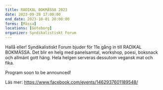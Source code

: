 ```yaml
---
title: RADIKAL BOKMÄSSA 2023
date: 2023-09-28 17:00:00
end_date: 2023-10-01 20:00:00
forms: [Mässa]
locations: [Göteborg]
organizer: Syndikalistiskt Forum
---
```

Hallå eller! Syndikalistiskt Forum bjuder för 11e gång in till RADIKAL BOKMÄSSA. Det blir en helg med panelsamtal, workshop, poesi, boksnack och allmänt gott häng. Hela helgen serveras dessutom vegansk mat och fika.

Program soon to be announced!

Läs mer: https://www.facebook.com/events/1462937601189548/
